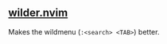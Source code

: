 ## [wilder.nvim](https://github.com/gelguy/wilder.nvim)

Makes the wildmenu (`:<search> <TAB>`) better.
